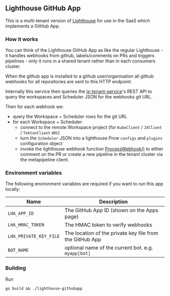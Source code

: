 ## Lighthouse GitHub App

This is a multi-tenant version of [Lighthouse](https://github.com/jenkins-x/lighthouse) for use in the SaaS which implements a GitHub App.

### How it works

You can think of the Lighthouse GitHub App as like the regular Lighthouse - it handles webhooks from github, labels/comments on PRs and triggers pipelines - only it runs in a shared tenant rather than in each consumers cluster.

When the github app is installed to a github user/organisation all github webhooks for all repositories are sent to this HTTP endpoint.

Internally this service then queries the [jx-tenant-service](https://github.com/cloudbees/jx-tenant-service)'s REST API to query the workspaces and Scheduler JSON for the webhooks git URL.

Then for each webhook we:

* query the Workspace + Scheduler rows for the git URL
* for each Workspace + Scheduler:
  * connect to the remote Workspace project (for `KubeClient` / `JXClient` / `TektonClient` etc)
  * turn the `Scheduler` JSON into a lighthouse Prow `configs` and `plugins` configuration object
  * invoke the lighthouse webhook function [ProcessWebhook()](https://github.com/jenkins-x/lighthouse/blob/master/pkg/webhook/webhook.go#L233) to either comment on the PR or create a new pipeline in the tenant cluster via the metapipeline client.


### Environment variables

The following environment variables are required if you want to run this app locally:

| Name  |  Description |
| ------------- | ------------- |
| `LHA_APP_ID` | The GitHub App ID (shown on the Apps page) |
| `LHA_HMAC_TOKEN` | The HMAC token to verify webhooks |
| `LHA_PRIVATE_KEY_FILE` | The location of the private key file from the GitHub App |
| `BOT_NAME` | optional name of the current bot. e.g. `myapp[bot]` |


### Building

Run

    go build && ./lighthouse-githubapp
    
    
